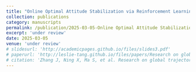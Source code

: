 ```yaml
---
title: "Online Optimal Attitude Stabilization via Reinforcement Learning for Rigid Spacecraft with Dynamic Uncertainty"
collection: publications
category: manuscripts
permalink: /publication/2025-03-05-Online Optimal Attitude Stabilization via Reinforcement Learning for Rigid Spacecraft with Dynamic Uncertainty
excerpt: 'under review'
date: 2025-03-05
venue: 'under review'
# slidesurl: 'http://academicpages.github.io/files/slides3.pdf'
# paperurl: 'http://leslie-tang.github.io/files/papers/Research on global trajectory planning for UAV based on the information interaction and aging mechanism Wolfpack algorithm.pdf'
# citation: 'Zhang J, Ning X, Ma S, et al. Research on global trajectory planning for UAV based on the information interaction and aging mechanism Wolfpack algorithm[J]. Expert Systems with Applications, 2025: 126867.'
---
```



